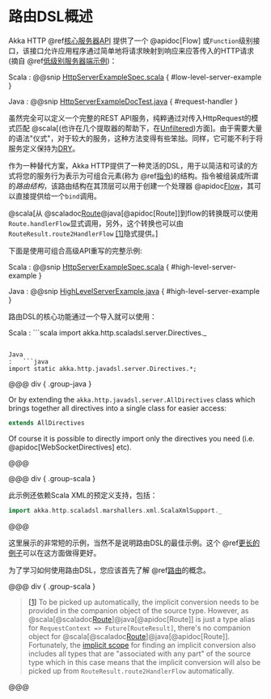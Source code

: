 # 路由DSL概述

Akka HTTP @ref[核心服务器API](../server-side/low-level-api.md) 提供了一个 @apidoc[Flow] 或`Function`级别接口，该接口允许应用程序通过简单地将请求映射到响应来应答传入的HTTP请求(摘自 @ref[低级别服务器端示例](../server-side/low-level-api.md#http-low-level-server-side-example))：

Scala
:  @@snip [HttpServerExampleSpec.scala]($test$/scala/docs/http/scaladsl/HttpServerExampleSpec.scala) { #low-level-server-example }

Java
:  @@snip [HttpServerExampleDocTest.java]($test$/java/docs/http/javadsl/server/HttpServerExampleDocTest.java) { #request-handler }

虽然完全可以定义一个完整的REST API服务，纯粹通过对传入HttpRequest的模式匹配 @scala[(也许在几个提取器的帮助下，在[Unfiltered](https://unfiltered.ws/))方面]。由于需要大量的语法"仪式"，对于较大的服务，这种方法变得有些笨拙。同样，它可能不利于将服务定义保持为[DRY](http://en.wikipedia.org/wiki/Don%27t_repeat_yourself)。

作为一种替代方案，Akka HTTP提供了一种灵活的DSL，用于以简洁和可读的方式将您的服务行为表示为可组合元素(称为 @ref[指令](directives/index.md))的结构。指令被组装成所谓的*路由结构*，该路由结构在其顶层可以用于创建一个处理器 @apidoc[Flow](或者，一个异步处理函数)，其可以直接提供给一个`bind`调用。

@scala[从 @scaladoc[Route](akka.http.scaladsl.server.index#Route=akka.http.scaladsl.server.RequestContext=%3Escala.concurrent.Future[akka.http.scaladsl.server.RouteResult])@java[@apidoc[Route]]到flow的转换既可以使用`Route.handlerFlow`显式调用，另外，这个转换也可以由`RouteResult.route2HandlerFlow` <a id="^1" href="#1">[1]</a>隐式提供。]

下面是使用可组合高级API重写的完整示例:

Scala
:   @@snip [HttpServerExampleSpec.scala]($test$/scala/docs/http/scaladsl/HttpServerExampleSpec.scala) { #high-level-server-example }

Java
:   @@snip [HighLevelServerExample.java]($test$/java/docs/http/javadsl/server/HighLevelServerExample.java) { #high-level-server-example }

路由DSL的核心功能通过一个导入就可以使用：

Scala
:   ```scala
import akka.http.scaladsl.server.Directives._
```

Java
:   ```java
import static akka.http.javadsl.server.Directives.*;
```

@@@ div { .group-java }

Or by extending the `akka.http.javadsl.server.AllDirectives` class which brings together all directives into a single class
for easier access:

```java
extends AllDirectives
```

Of course it is possible to directly import only the directives you need (i.e. @apidoc[WebSocketDirectives] etc).

@@@

@@@ div { .group-scala }

此示例还依赖Scala XML的预定义支持，包括：

```scala
import akka.http.scaladsl.marshallers.xml.ScalaXmlSupport._
```

@@@

这里展示的非常短的示例，当然不是说明路由DSL的最佳示例。这个 @ref[更长的例子](index.md#更长的例子)可以在这方面做得更好。

为了学习如何使用路由DSL，您应该首先了解 @ref[路由](routes.md)的概念。

@@@ div { .group-scala }

> <a id="1" href="#^1">[1]</a> To be picked up automatically, the implicit conversion needs to be provided in the companion object of the source type. However, as @scala[@scaladoc[Route](akka.http.scaladsl.server.index#Route=akka.http.scaladsl.server.RequestContext=%3Escala.concurrent.Future[akka.http.scaladsl.server.RouteResult])]@java[@apidoc[Route]] is just a type alias for `RequestContext => Future[RouteResult]`, there's no
companion object for @scala[@scaladoc[Route](akka.http.scaladsl.server.index#Route=akka.http.scaladsl.server.RequestContext=%3Escala.concurrent.Future[akka.http.scaladsl.server.RouteResult])]@java[@apidoc[Route]]. Fortunately, the [implicit scope](https://www.scala-lang.org/files/archive/spec/2.11/07-implicits.html#implicit-parameters) for finding an implicit conversion also
includes all types that are "associated with any part" of the source type which in this case means that the
implicit conversion will also be picked up from `RouteResult.route2HandlerFlow` automatically.

@@@

